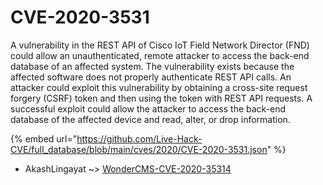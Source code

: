 # CVE-2020-3531

A vulnerability in the REST API of Cisco IoT Field Network Director (FND) could allow an unauthenticated, remote attacker to access the back-end database of an affected system. The vulnerability exists because the affected software does not properly authenticate REST API calls. An attacker could exploit this vulnerability by obtaining a cross-site request forgery (CSRF) token and then using the token with REST API requests. A successful exploit could allow the attacker to access the back-end database of the affected device and read, alter, or drop information.

{% embed url="https://github.com/Live-Hack-CVE/full_database/blob/main/cves/2020/CVE-2020-3531.json" %}


* AkashLingayat ~> [WonderCMS-CVE-2020-35314](https://www.alice-snow.ru/2020/database/cve-2020-3531/wondercms-cve-2020-35314-akashlingayat)